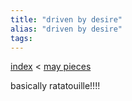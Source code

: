 ```yaml
---
title: "driven by desire"
alias: "driven by desire"
tags: 
---
```


[index](/.md) < [may pieces](may-pieces.md)


basically ratatouille!!!!